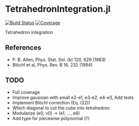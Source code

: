 # TetrahedronIntegration.jl

[![Build Status](https://github.com/jaemolihm/TetrahedronIntegration.jl/workflows/CI/badge.svg)](https://github.com/jaemolihm/TetrahedronIntegration.jl/actions)
[![Coverage](https://codecov.io/gh/jaemolihm/TetrahedronIntegration.jl/branch/master/graph/badge.svg)](https://codecov.io/gh/jaemolihm/TetrahedronIntegration.jl)

Tetrahedron integration


## References
* P. B. Allen, Phys. Stat. Sol. (b) 120, 629 (1983)
* Blöchl et al, Phys. Rev. B 16, 232 (1994)

## TODO
* Full coverage
* Improve gaussian with small e2-e1, e3-e2, e4-e3, Add tests
* Implement Blöchl correction (Eq. (22))
* Which diagonal to cut the cube into tetrahedron
* Modularize (e0, v0) -> (e1, ..., e8)
* Add type for piecewise polynomial (?)